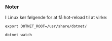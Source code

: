 ### Noter
I Linux kør følgende for at få hot-reload til at virke:

```export DOTNET_ROOT=/usr/share/dotnet/```

```dotnet watch```